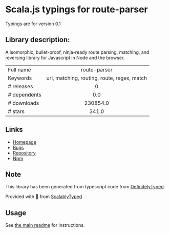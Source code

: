 
# Scala.js typings for route-parser

Typings are for version 0.1

## Library description:
A isomorphic, bullet-proof, ninja-ready route parsing, matching, and reversing library for Javascript in Node and the browser.

|                    |                 |
| ------------------ | :-------------: |
| Full name          | route-parser |
| Keywords           | url, matching, routing, route, regex, match |
| # releases         | 0 |
| # dependents       | 0.0 |
| # downloads        | 230854.0 |
| # stars            | 341.0 |

## Links
- [Homepage](http://github.com/rcs/route-parser)
- [Bugs](http://github.com/rcs/route-parser/issues)
- [Repository](https://github.com/rcs/route-parser)
- [Npm](https://www.npmjs.com/package/route-parser)
    


## Note
This library has been generated from typescript code from [DefinitelyTyped](https://definitelytyped.org).

Provided with :purple_heart: from [ScalablyTyped](https://github.com/oyvindberg/ScalablyTyped)

## Usage
See [the main readme](../../readme.md) for instructions.


